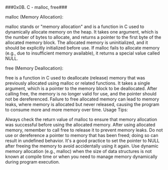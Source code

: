 ###0x0B. C - malloc, free###

malloc (Memory Allocation):

malloc stands or "memory allocation" and is a function in C used to dynamically allocate memory on the heap.
It takes one argument, which is the number of bytes to allocate, and returns a pointer to the first byte of the allocated memory block.
The allocated memory is uninitialized, and it should be explicitly initialized before use.
If malloc fails to allocate memory (e.g., due to insufficient memory available), it returns a special value called NULL.

free (Memory Deallocation):

free is a function in C used to deallocate (release) memory that was previously allocated using malloc or related functions.
It takes a single argument, which is a pointer to the memory block to be deallocated.
After calling free, the memory is no longer valid for use, and the pointer should not be dereferenced.
Failure to free allocated memory can lead to memory leaks, where memory is allocated but never released, causing the program to consume more and more memory over time.
Usage Tips:

Always check the return value of malloc to ensure that memory allocation was successful before using the allocated memory.
After using allocated memory, remember to call free to release it to prevent memory leaks.
Do not use or dereference a pointer to memory that has been freed; doing so can result in undefined behavior.
It's a good practice to set the pointer to NULL after freeing the memory to avoid accidentally using it again.
Use dynamic memory allocation (e.g., malloc) when the size of data structures is not known at compile time or when you need to manage memory dynamically during program execution.